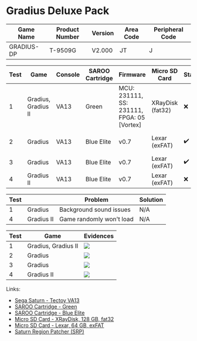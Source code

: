 # Gradius Deluxe Pack

| Game Name  | Product Number | Version | Area Code | Peripheral Code |
| ---------- | -------------- | ------- | --------- | --------------- |
| GRADIUS-DP | T-9509G        | V2.000  | JT        | J               |

| Test | Game                | Console | SAROO Cartridge | Firmware                                   | Micro SD Card    | Status             | Time Played          |
| ---- | ------------------- | ------- | --------------- | ------------------------------------------ | ---------------- | ------------------ | -------------------- |
| 1    | Gradius, Gradius II | VA13    | Green           | MCU: 231111, SS: 231111, FPGA: 05 [Vortex] | XRayDisk (fat32) | :x:                | 12 minutes           |
| 2    | Gradius             | VA13    | Blue Elite      | v0.7                                       | Lexar (exFAT)    | :heavy_check_mark: | 1 hour and 3 minutes |
| 3    | Gradius             | VA13    | Blue Elite      | v0.7                                       | Lexar (exFAT)    | :heavy_check_mark: | 53 minutes           |
| 4    | Gradius II          | VA13    | Blue Elite      | v0.7                                       | Lexar (exFAT)    | :x:                | 56 minutes           |

| Test |            | Problem                  | Solution |
| ---- | ---------- | ------------------------ | -------- |
| 1    | Gradius    | Background sound issues  | N/A      |
| 4    | Gradius II | Game randomly won't load | N/A      |

| Test | Game                | Evidences                                                                                        |
| ---- | ------------------- | ------------------------------------------------------------------------------------------------ |
| 1    | Gradius, Gradius II | [![](https://img.youtube.com/vi/-Z1KiN_29gk/0.jpg)](https://www.youtube.com/watch?v=-Z1KiN_29gk) |
| 2    | Gradius             | [![](https://img.youtube.com/vi/lPc_FqSCBp0/0.jpg)](https://www.youtube.com/watch?v=lPc_FqSCBp0) |
| 3    | Gradius             | [![](https://img.youtube.com/vi/-Q6OWfzRFz4/0.jpg)](https://www.youtube.com/watch?v=-Q6OWfzRFz4) |
| 4    | Gradius II          | [![](https://img.youtube.com/vi/KquCjxHqHfk/0.jpg)](https://www.youtube.com/watch?v=KquCjxHqHfk) |

Links:

- [Sega Saturn - Tectoy VA13](../../../../Info/Consoles/VA13/README.md)
- [SAROO Cartridge - Green](../../../../Info/Cartridges/RetroGameParadiseStore/1.32F/README.md)
- [SAROO Cartridge - Blue Elite](../../../../Info/Cartridges/GuangzhouSanStarOnlineShop/1.6/README.md)
- [Micro SD Card - XRayDisk, 128 GB, fat32](../../../../Info/SdCards/XRayDisk/128GB/fat32/README.md)
- [Micro SD Card - Lexar, 64 GB, exFAT](../../../../Info/SdCards/Lexar/64GB/exfat/README.md)
- [Saturn Region Patcher (SRP)](https://segaxtreme.net/resources/saturn-region-patcher.81/download)
